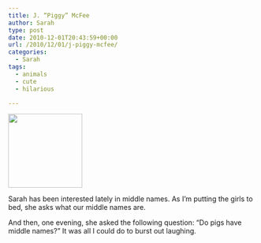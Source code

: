 ```yaml
---
title: J. “Piggy” McFee
author: Sarah
type: post
date: 2010-12-01T20:43:59+00:00
url: /2010/12/01/j-piggy-mcfee/
categories:
  - Sarah
tags:
  - animals
  - cute
  - hilarious

---
```

[<img class="size-thumbnail wp-image-217 alignnone" title="pigs_middle_names" src="/images/2010/12/pigs_middle_names-150x150.jpg" alt="" width="150" height="150" srcset="/images/2010/12/pigs_middle_names-150x150.jpg 150w, /images/2010/12/pigs_middle_names.jpg 270w" sizes="(max-width: 150px) 100vw, 150px" />][1]

Sarah has been interested lately in middle names. As I&#8217;m putting the girls to bed, she asks what our middle names are.

And then, one evening, she asked the following question: &#8220;Do pigs have middle names?&#8221; It was all I could do to burst out laughing.

 [1]: /images/2010/12/pigs_middle_names.jpg